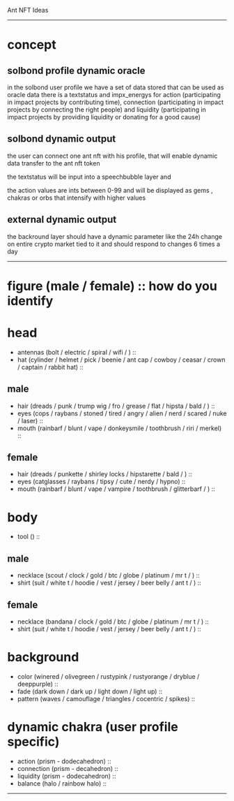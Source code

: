 Ant NFT Ideas

---

# concept

## solbond profile dynamic oracle

in the solbond user profile we have a set of data stored that can be used as oracle data
there is a textstatus and impx_energys for action (participating in impact projects by contributing time), connection (participating in impact projects by connecting the right people) and liquidity (participating in impact projects by providing liquidity or donating for a good cause)

## solbond dynamic output

the user can connect one ant nft with his profile, that will enable dynamic data transfer to the ant nft token

the textstatus will be input into a speechbubble layer and

the action values are ints between 0-99 and will be displayed as gems , chakras or orbs that intensify with higher values

## external dynamic output

the backround layer should have a dynamic parameter like the 24h change on entire crypto market tied to it and
should respond to changes 6 times a day

---

# figure (male / female) :: how do you identify

# head

- antennas (bolt / electric / spiral / wifi / ) ::
- hat (cylinder / helmet / pick / beenie / ant cap / cowboy / ceasar / crown / captain / rabbit hat) ::

## male

- hair (dreads / punk / trump wig / fro / grease / flat / hipsta / bald / ) ::
- eyes (cops / raybans / stoned / tired / angry / alien / nerd / scared / nuke / laser) ::
- mouth (rainbarf / blunt / vape / donkeysmile / toothbrush / riri / merkel) ::

## female

- hair (dreads / punkette / shirley locks / hipstarette / bald / ) ::
- eyes (catglasses / raybans / tipsy / cute / nerdy / hypno) ::
- mouth (rainbarf / blunt / vape / vampire / toothbrush / glitterbarf / ) ::

# body

- tool () ::

## male

- necklace (scout / clock / gold / btc / globe / platinum / mr t / ) ::
- shirt (suit / white t / hoodie / vest / jersey / beer belly / ant t / ) ::

## female

- necklace (bandana / clock / gold / btc / globe / platinum / mr t / ) ::
- shirt (suit / white t / hoodie / vest / jersey / beer belly / ant t / ) ::

# background

- color (winered / olivegreen / rustypink / rustyorange / dryblue / deeppurple) ::
- fade (dark down / dark up / light down / light up) ::
- pattern (waves / camouflage / triangles / cocentric / spikes) ::

# dynamic chakra (user profile specific)

- action (prism - dodecahedron) ::
- connection (prism - decahedron) ::
- liquidity (prism - dodecahedron) ::
- balance (halo / rainbow halo) ::

---
